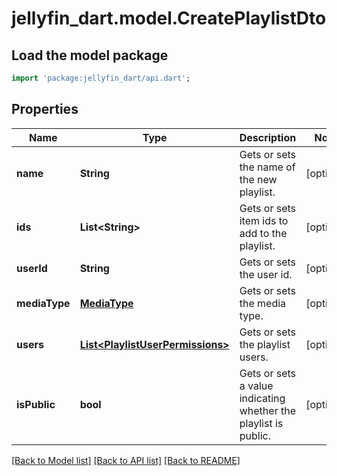 # jellyfin_dart.model.CreatePlaylistDto

## Load the model package
```dart
import 'package:jellyfin_dart/api.dart';
```

## Properties
Name | Type | Description | Notes
------------ | ------------- | ------------- | -------------
**name** | **String** | Gets or sets the name of the new playlist. | [optional] 
**ids** | **List&lt;String&gt;** | Gets or sets item ids to add to the playlist. | [optional] 
**userId** | **String** | Gets or sets the user id. | [optional] 
**mediaType** | [**MediaType**](MediaType.md) | Gets or sets the media type. | [optional] 
**users** | [**List&lt;PlaylistUserPermissions&gt;**](PlaylistUserPermissions.md) | Gets or sets the playlist users. | [optional] 
**isPublic** | **bool** | Gets or sets a value indicating whether the playlist is public. | [optional] 

[[Back to Model list]](../README.md#documentation-for-models) [[Back to API list]](../README.md#documentation-for-api-endpoints) [[Back to README]](../README.md)


